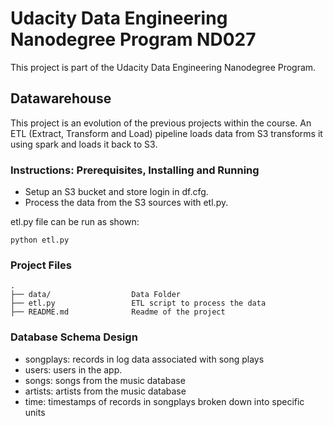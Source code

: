 # Udacity Data Engineering Nanodegree Program ND027

This project is part of the Udacity Data Engineering Nanodegree Program.

## Datawarehouse

This project is an evolution of the previous projects within the course. 
An ETL (Extract, Transform and Load) pipeline loads data from S3 transforms it using spark and loads it back to S3.

### Instructions: Prerequisites, Installing and Running 

- Setup an S3 bucket and store login in df.cfg.
- Process the data from the S3 sources with etl.py.

etl.py file can be run as shown:
```
python etl.py 
```

### Project Files

```
.
├── data/                  Data Folder
├── etl.py                 ETL script to process the data
├── README.md              Readme of the project
```


### Database Schema Design

- songplays: records in log data associated with song plays 
- users: users in the app.
- songs: songs from the music database
- artists: artists from the music database
- time: timestamps of records in songplays broken down into specific units
